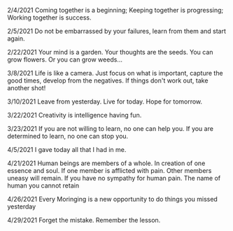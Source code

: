 2/4/2021
Coming together is a beginning;
Keeping together is progressing;
Working together is success.

2/5/2021
Do not be embarrassed by your failures, learn from them and start again.

2/22/2021
Your mind is a garden. Your thoughts are the seeds. You can grow flowers. Or you can grow weeds...

3/8/2021
Life is like a camera. Just focus on what is important, capture the good times, develop from the negatives. If things don't work out, take another shot!

3/10/2021
Leave from yesterday. Live for today. Hope for tomorrow.

3/22/2021
Creativity is intelligence having fun.

3/23/2021
If you are not willing to learn, no one can help you. If you are determined to learn, no one can stop you.

4/5/2021
I gave today all that I had in me.

4/21/2021
Human beings are members of a whole. In creation of one essence and soul. If one member is afflicted with pain. Other members uneasy will remain. If you have no sympathy for human pain. The name of human you cannot retain

4/26/2021
Every Moringing is a new opportunity to do things you missed yesterday

4/29/2021
Forget the mistake. Remember the lesson.
